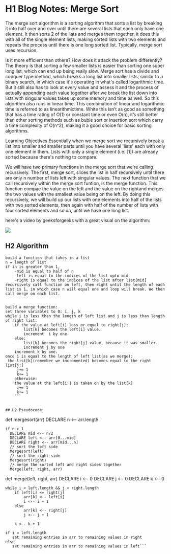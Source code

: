 
# H1 Blog Notes: Merge Sort
The merge sort algorithm is a sorting algorithm that sorts a list by breaking it into half over and over until there are several lists that each only have one element. It then sorts 2 of the lists and merges them together, it does this with all of the single element lists, making sorted lists with two elements and repeats the process until there is one long sorted list. Typically, merge sort uses recursion.


Is it more efficient than others? How does it attack the problem differently?
The theory is that sorting a few smaller lists is easier than sorting one super long list, which can end up being really slow. Merge sort has a divide and conquer type method, which breaks a long list into smaller lists, similar to a binary search, in which case it's operating in what's called logarithmic time. But it still also has to look at every value and assess it and the process of actually appending each value together after we break the list down into lists with singular values takes up some memory and time as well. So this algorithm also runs in linear time. This combination of linear and logarithmic time is referred to as linearithmictime. White this isn’t as good as something that has a time rating of O(1) or constant time or even O(n), it’s still better than other sorting methods such as buble sort or insertion sort which carry a time complexity of O(n^2), making it a good choice for basic sorting algorithms.


Learning Objectives
Essentially when we merge sort we recursively break a list into smaller and smaller parts until you have several 'lists' each with only one element in them. Lists with only a single element (i.e. [1]) are already sorted because there's nothing to compare.


We will have two primary functions in the merge sort that we're calling recursively. The first, merge sort, slices the list in half recursively until there are only n number of lists left with singular values. 
The next function that we call recursively within the merge sort funtion, is the merge function. This function compae the value on the left and the value on the rightand merges the two values with the smallest value being on the left. By doing this recursively, we will build up our lists with one elements into half of the lists with two sorted elements, then again with half of the number of lists with four sorted elements and so on, until we have one long list. 



here's a video by geeksforgeeks with a great visual on the algorithm:



[![](http://img.youtube.com/vi/JSceec-wEyw/0.jpg)](http://www.youtube.com/watch?v=JSceec-wEyw "merge sort")




## H2 Algorithm
```
build a function that takes in a list
n = length of list
if in is greater than 1,
    -mid is equal to half of n
    -left is equal to the indices of the list upto mid
    -right is equal to the indices of the list after list[mid]
recursively call function on left, then right until the length of each list is 1, in which case n will equal one and loop will break. We then call merge on each list.


build a merge function:
set three variables to 0: i, j, k
while i is less than the length of left list and j is less than length of right list:
    if the value at left[i] less or equal to right[j]:
        list[k] becomes the left[i] value.
        increment  i by one.
    else:
        list[k] becomes the right[j] value, because it was smaller. 
        increment j by one
    increment k by one.
once i is equal to the length of left list(as we merge):
 the list[k](remember we incremented) becomes equal to the right list[j:]
     j+= 1
     k+= 1
    otherwise:
    the value at the left[i:] is taken on by the list[k]
     i+= 1
     k+= 1
    ```


## H2 Pseudocode:
```
def mergesort(arr)
    DECLARE n <-- arr.length
           
    if n > 1
      DECLARE mid <-- n/2
      DECLARE left <-- arr[0...mid]
      DECLARE right <-- arr[mid...n]
      // sort the left side
      Mergesort(left)
      // sort the right side
      Mergesort(right)
      // merge the sorted left and right sides together
      Merge(left, right, arr)

def merge(left, right, arr)
    DECLARE i <-- 0
    DECLARE j <-- 0
    DECLARE k <-- 0

    while i < left.length && j < right.length
        if left[i] <= right[j]
            arr[k] <-- left[i]
            i <-- i + 1
        else
            arr[k] <-- right[j]
            j <-- j + 1
            
        k <-- k + 1

    if i = left.length
       set remaining entries in arr to remaining values in right
    else
       set remaining entries in arr to remaining values in left```

